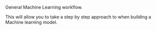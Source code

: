 General Machine Learning workflow.

This will allow you to take a step by step approach to when building a Machine learning model.
